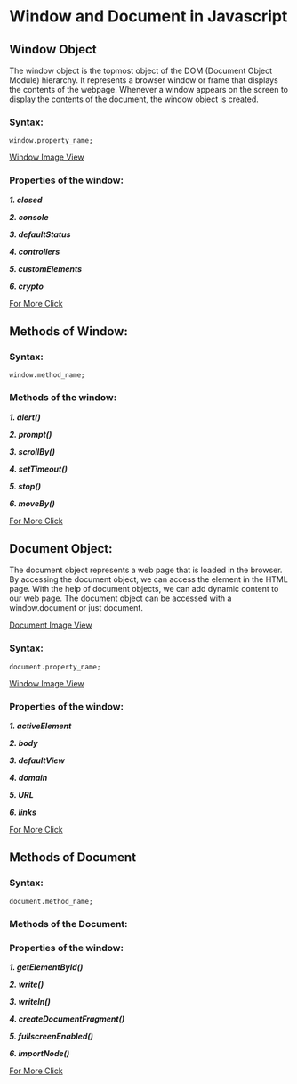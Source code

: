 # Window and Document in Javascript
## Window Object
The window object is the topmost object of the DOM (Document Object Module) hierarchy. It represents a browser window or frame that displays the contents of the webpage. Whenever a window appears on the screen to display the contents of the document, the window object is created.

### Syntax:
```
window.property_name;
```

[Window Image View](/images/Window.png)

### Properties of the window:

***1. closed***

***2. console***

***3. defaultStatus***

***4. controllers***

***5. customElements***

***6. crypto***

[For More Click](https://medium.com/@csharvanan/window-and-document-in-javascript-075194ec5e36) 

## Methods of Window:

### Syntax:
```
window.method_name;
```

### Methods of the window:

***1. alert()***

***2. prompt()***

***3. scrollBy()***

***4. setTimeout()***

***5. stop()***

***6. moveBy()***

[For More Click](https://medium.com/@csharvanan/window-and-document-in-javascript-075194ec5e36)

## Document Object:

The document object represents a web page that is loaded in the browser. By accessing the document object, we can access the element in the HTML page. With the help of document objects, we can add dynamic content to our web page. The document object can be accessed with a window.document or just document.

[Document Image View](/images/Document.png)

### Syntax:
```
document.property_name;
```
[Window Image View](/images/Window.png)

### Properties of the window:

***1. activeElement***

***2. body***

***3. defaultView***

***4. domain***

***5. URL***

***6. links***

[For More Click](https://medium.com/@csharvanan/window-and-document-in-javascript-075194ec5e36) 

## Methods of Document

### Syntax:
```
document.method_name;
```
### Methods of the Document:

### Properties of the window:

***1. getElementById()***

***2. write()***

***3. writeln()***

***4. createDocumentFragment()***

***5. fullscreenEnabled()***

***6. importNode()***

[For More Click](https://medium.com/@csharvanan/window-and-document-in-javascript-075194ec5e36) 